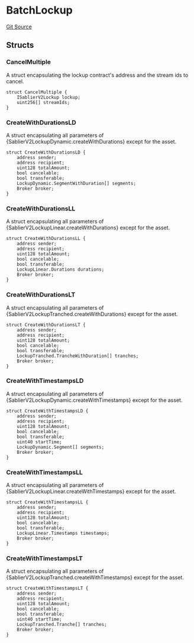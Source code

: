 # BatchLockup

[Git Source](https://github.com/sablier-labs/v2-periphery/blob/ed3be5dc823dd81219f8060a6e6b32ead6c8de84/src/types/DataTypes.sol)

## Structs

### CancelMultiple

A struct encapsulating the lockup contract's address and the stream ids to cancel.

```solidity
struct CancelMultiple {
    ISablierV2Lockup lockup;
    uint256[] streamIds;
}
```

### CreateWithDurationsLD

A struct encapsulating all parameters of {SablierV2LockupDynamic.createWithDurations} except for the asset.

```solidity
struct CreateWithDurationsLD {
    address sender;
    address recipient;
    uint128 totalAmount;
    bool cancelable;
    bool transferable;
    LockupDynamic.SegmentWithDuration[] segments;
    Broker broker;
}
```

### CreateWithDurationsLL

A struct encapsulating all parameters of {SablierV2LockupLinear.createWithDurations} except for the asset.

```solidity
struct CreateWithDurationsLL {
    address sender;
    address recipient;
    uint128 totalAmount;
    bool cancelable;
    bool transferable;
    LockupLinear.Durations durations;
    Broker broker;
}
```

### CreateWithDurationsLT

A struct encapsulating all parameters of {SablierV2LockupTranched.createWithDurations} except for the asset.

```solidity
struct CreateWithDurationsLT {
    address sender;
    address recipient;
    uint128 totalAmount;
    bool cancelable;
    bool transferable;
    LockupTranched.TrancheWithDuration[] tranches;
    Broker broker;
}
```

### CreateWithTimestampsLD

A struct encapsulating all parameters of {SablierV2LockupDynamic.createWithTimestamps} except for the asset.

```solidity
struct CreateWithTimestampsLD {
    address sender;
    address recipient;
    uint128 totalAmount;
    bool cancelable;
    bool transferable;
    uint40 startTime;
    LockupDynamic.Segment[] segments;
    Broker broker;
}
```

### CreateWithTimestampsLL

A struct encapsulating all parameters of {SablierV2LockupLinear.createWithTimestamps} except for the asset.

```solidity
struct CreateWithTimestampsLL {
    address sender;
    address recipient;
    uint128 totalAmount;
    bool cancelable;
    bool transferable;
    LockupLinear.Timestamps timestamps;
    Broker broker;
}
```

### CreateWithTimestampsLT

A struct encapsulating all parameters of {SablierV2LockupTranched.createWithTimestamps} except for the asset.

```solidity
struct CreateWithTimestampsLT {
    address sender;
    address recipient;
    uint128 totalAmount;
    bool cancelable;
    bool transferable;
    uint40 startTime;
    LockupTranched.Tranche[] tranches;
    Broker broker;
}
```
